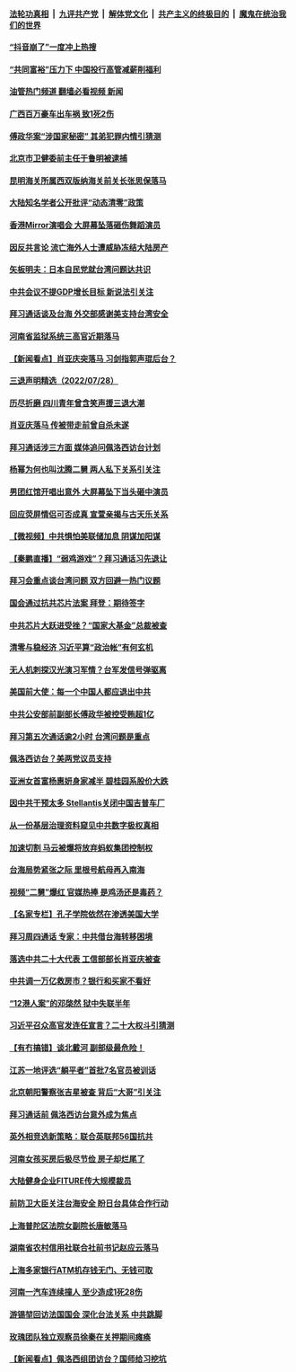 ####  [法轮功真相](../../../../basic/blob/master/README.md?t=07292031) &nbsp;|&nbsp; [九评共产党](../../../../9ping.md/blob/master/README.md?t=07292031) &nbsp;|&nbsp; [解体党文化](../../../../jtdwh.md/blob/master/README.md?t=07292031)  &nbsp;|&nbsp; [共产主义的终极目的](../../../../gczydzjmd.md/blob/master/README.md?t=07292031) &nbsp;|&nbsp; [魔鬼在统治我们的世界](../../../../mgztzwmdsj.md/blob/master/README.md?t=07292031) 

#### [“抖音崩了”一度冲上热搜](../pages/nsc413/n13791584.md?t=07292031) 

#### [“共同富裕”压力下 中国投行高管减薪削福利](../pages/nsc413/n13791622.md?t=07292031) 

#### [油管热门频道 翻墙必看视频 新闻](http://45.76.130.85:81/youtube.html?07292031)

#### [广西百万豪车出车祸 致1死2伤](../pages/nsc413/n13791625.md?t=07292031) 

#### [傅政华案“涉国家秘密” 其弟犯罪内情引猜测](../pages/nsc413/n13791277.md?t=07292031) 

#### [北京市卫健委前主任于鲁明被逮捕](../pages/nsc413/n13791595.md?t=07292031) 

#### [昆明海关所属西双版纳海关前关长张思保落马](../pages/nsc413/n13791535.md?t=07292031) 


#### [大陆知名学者公开批评“动态清零”政策](../pages/nsc413/n13791457.md?t=07292031) 

#### [香港Mirror演唱会 大屏幕坠落砸伤舞蹈演员](../pages/nsc413/n13791432.md?t=07292031) 

#### [因反共言论 流亡海外人士遭威胁冻结大陆房产](../pages/nsc413/n13791436.md?t=07292031) 

#### [矢板明夫：日本自民党就台湾问题达共识](../pages/nsc413/n13791453.md?t=07292031) 

#### [中共会议不提GDP增长目标 新说法引关注](../pages/nsc413/n13791308.md?t=07292031) 

#### [拜习通话谈及台海 外交部感谢美支持台湾安全](../pages/nsc413/n13791362.md?t=07292031) 

#### [河南省监狱系统三高官近期落马](../pages/nsc413/n13791029.md?t=07292031) 

#### [【新闻看点】肖亚庆突落马 习剑指郭声琨后台？](../pages/nsc413/n13791209.md?t=07292031) 

#### [三退声明精选（2022/07/28）](../pages/nsc413/n13791357.md?t=07292031) 

#### [历尽折磨 四川青年曾含笑声援三退大潮](../pages/nsc413/n13791269.md?t=07292031) 

#### [肖亚庆落马 传被带走前曾自杀未遂](../pages/nsc413/n13791246.md?t=07292031) 

#### [拜习通话涉三方面 媒体追问佩洛西访台计划](../pages/nsc413/n13791239.md?t=07292031) 

#### [杨幂为何也叫沈腾二舅 两人私下关系引关注](../pages/nsc413/n13791214.md?t=07292031) 

#### [男团红馆开唱出意外 大屏幕坠下当头砸中演员](../pages/nsc413/n13791177.md?t=07292031) 

#### [回应荧屏情侣可否成真 宣萱亲揭与古天乐关系](../pages/nsc413/n13791141.md?t=07292031) 

#### [【微视频】中共惧怕美联储加息 阴谋加阳谋](../pages/nsc413/n13790956.md?t=07292031) 

#### [【秦鹏直播】“弱鸡游戏”？拜习通话习先退让](../pages/nsc413/n13791189.md?t=07292031) 

#### [拜习会重点谈台湾问题 双方回避一热门议题](../pages/nsc413/n13791175.md?t=07292031) 

#### [国会通过抗共芯片法案 拜登：期待签字](../pages/nsc413/n13791153.md?t=07292031) 

#### [中共芯片大跃进受挫？“国家大基金”总裁被查](../pages/nsc413/n13791165.md?t=07292031) 

#### [清零与稳经济 习近平算“政治帐”有何玄机](../pages/nsc413/n13791075.md?t=07292031) 

#### [无人机刺探汉光演习军情？台军发信号弹驱离](../pages/nsc413/n13791045.md?t=07292031) 

#### [美国前大使：每一个中国人都应退出中共](../pages/nsc413/n13790755.md?t=07292031) 

#### [中共公安部前副部长傅政华被控受贿超1亿](../pages/nsc413/n13791123.md?t=07292031) 

#### [拜习第五次通话逾2小时 台湾问题是重点](../pages/nsc413/n13791055.md?t=07292031) 

#### [佩洛西访台？美两党议员支持](../pages/nsc413/n13791014.md?t=07292031) 

#### [亚洲女首富杨惠妍身家减半 碧桂园系股价大跌](../pages/nsc413/n13790943.md?t=07292031) 

#### [因中共干预太多 Stellantis关闭中国吉普车厂](../pages/nsc413/n13791107.md?t=07292031) 

#### [从一份基层治理资料窥见中共数字极权真相](../pages/nsc413/n13790338.md?t=07292031) 

#### [加速切割 马云被爆将放弃蚂蚁集团控制权](../pages/nsc413/n13791088.md?t=07292031) 

#### [台海局势紧张之际 里根号航母再入南海](../pages/nsc413/n13791053.md?t=07292031) 

#### [视频“二舅”爆红 官媒热捧 是鸡汤还是毒药？](../pages/nsc413/n13790268.md?t=07292031) 

#### [【名家专栏】孔子学院依然在渗透美国大学](../pages/nsc413/n13790981.md?t=07292031) 

#### [拜习周四通话 专家：中共借台海转移困境](../pages/nsc413/n13791016.md?t=07292031) 

#### [落选中共二十大代表 工信部部长肖亚庆被查](../pages/nsc413/n13790476.md?t=07292031) 

#### [中共调一万亿救房市？银行和买家不看好](../pages/nsc413/n13790959.md?t=07292031) 

#### [“12港人案”的邓棨然 狱中失联半年](../pages/nsc413/n13790889.md?t=07292031) 

#### [习近平召众高官发连任宣言？二十大权斗引猜测](../pages/nsc413/n13790478.md?t=07292031) 

#### [【有冇搞错】谈北戴河 副部级最危险！](../pages/nsc413/n13790376.md?t=07292031) 

#### [江苏一地评选“躺平者”首批7名官员被训话](../pages/nsc413/n13790845.md?t=07292031) 

#### [北京朝阳警察张吉星被查 背后“大哥”引关注](../pages/nsc413/n13790844.md?t=07292031) 

#### [拜习通话前 佩洛西访台意外成为焦点](../pages/nsc413/n13790835.md?t=07292031) 

#### [英外相竞选新策略：联合英联邦56国抗共](../pages/nsc413/n13790871.md?t=07292031) 

#### [河南女孩买房后极尽节俭 房子却烂尾了](../pages/nsc413/n13790801.md?t=07292031) 

#### [大陆健身企业FITURE传大规模裁员](../pages/nsc413/n13790797.md?t=07292031) 

#### [前防卫大臣关注台海安全 盼日台具体合作行动](../pages/nsc413/n13790727.md?t=07292031) 

#### [上海普陀区法院女副院长唐敏落马](../pages/nsc413/n13790765.md?t=07292031) 

#### [湖南省农村信用社联合社前书记赵应云落马](../pages/nsc413/n13790756.md?t=07292031) 

#### [上海多家银行ATM机存钱无门、无钱可取](../pages/nsc413/n13790644.md?t=07292031) 

#### [河南一汽车连续撞人 至少造成1死28伤](../pages/nsc413/n13790677.md?t=07292031) 

#### [游锡堃回访法国国会 深化台法关系 中共跳脚](../pages/nsc413/n13790554.md?t=07292031) 

#### [玫瑰团队独立观察员徐秦在关押期间瘫痪](../pages/nsc413/n13790548.md?t=07292031) 

#### [【新闻看点】佩洛西组团访台？国师给习挖坑](../pages/nsc413/n13790313.md?t=07292031) 

<img src='http://gfw-breaker.win/goodnews/indexes/nsc413.md' width='0px' height='0px'/>
